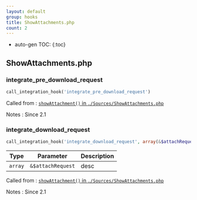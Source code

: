 ```yaml
---
layout: default
group: hooks
title: ShowAttachments.php
count: 2
---
```

* auto-gen TOC:
{:toc}

## ShowAttachments.php
### integrate_pre_download_request

```php
call_integration_hook('integrate_pre_download_request')
```


Called from
: [`showAttachment()` in `./Sources/ShowAttachments.php`](../docs/showattachments.html#showattachment)

Notes
: Since 2.1

### integrate_download_request

```php
call_integration_hook('integrate_download_request', array(&$attachRequest))
```

Type|Parameter|Description
---|---|---
`array`|`&$attachRequest`|desc

Called from
: [`showAttachment()` in `./Sources/ShowAttachments.php`](../docs/showattachments.html#showattachment)

Notes
: Since 2.1

